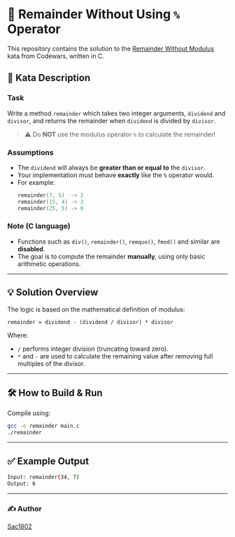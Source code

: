 # 🔢 Remainder Without Using `%` Operator

This repository contains the solution to the [Remainder Without Modulus](https://www.codewars.com/kata/564f458b4d75e24fc9000041/c) kata from Codewars, written in C.

## 🧠 Kata Description

### Task

Write a method `remainder` which takes two integer arguments, `dividend` and `divisor`, and returns the remainder when `dividend` is divided by `divisor`.

> ⚠️ Do **NOT** use the modulus operator `%` to calculate the remainder!

### Assumptions

- The `dividend` will always be **greater than or equal to** the `divisor`.
- Your implementation must behave **exactly** like the `%` operator would.
- For example:
  ```c
  remainder(7, 5)  -> 2
  remainder(15, 4) -> 3
  remainder(25, 5) -> 0
  ```

### Note (C language)

* Functions such as `div()`, `remainder()`, `remquo()`, `fmod()` and similar are **disabled**.
* The goal is to compute the remainder **manually**, using only basic arithmetic operations.

---

## 💡 Solution Overview

The logic is based on the mathematical definition of modulus:

```
remainder = dividend - (dividend / divisor) * divisor
```

Where:

* `/` performs integer division (truncating toward zero).
* `*` and `-` are used to calculate the remaining value after removing full multiples of the divisor.

---

## 🛠️ How to Build & Run

Compile using:

```bash
gcc -o remainder main.c
./remainder
```

---

## ✅ Example Output

```bash
Input: remainder(34, 7)
Output: 6
```

---

### ✍️ Author

[Sac1802](https://github.com/Sac1802)

